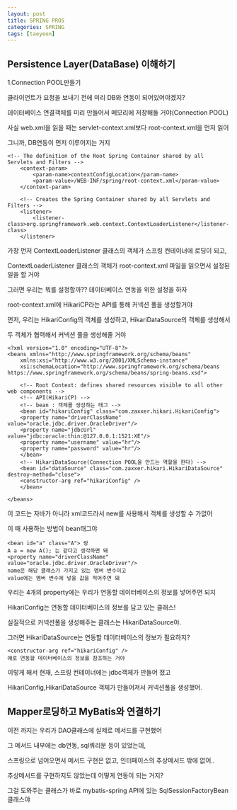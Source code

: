 ```yaml
---
layout: post
title: SPRING PRO5
categories: SPRING
tags: [taeyeon]
---
```


## Persistence Layer(DataBase) 이해하기

1.Connection POOL만들기

클라이언트가 요청을 보내기 전에 미리 DB와 연동이 되어있어야겠지?

데이터베이스 연결객체를 미리 만들어서 메모리에 저장해둘 거야(Connection POOL)

사실 web.xml을 읽을 때는 servlet-context.xml보다 root-context.xml을 먼저 읽어

그니까, DB연동이 먼저 이루어지는 거지

```1=xml
<!-- The definition of the Root Spring Container shared by all Servlets and Filters -->
	<context-param>
		<param-name>contextConfigLocation</param-name>
		<param-value>/WEB-INF/spring/root-context.xml</param-value>
	</context-param>
	
	<!-- Creates the Spring Container shared by all Servlets and Filters -->
	<listener>
		<listener-class>org.springframework.web.context.ContextLoaderListener</listener-class>
	</listener>
```

가장 먼저 ContextLoaderListener 클래스의 객체가 스프링 컨테이너에 로딩이 되고,

ContextLoaderListener 클래스의 객체가 root-context.xml 파일을 읽으면서 설정된 일을 할 거야

그러면 우리는 뭐를 설정할까?? 데이터베이스 연동을 위한 설정을 하자

root-context.xml에 HikariCP라는 API를 통해 커넥션 풀을 생성할거야

먼저, 우리는 HikariConfig의 객체를 생성하고, HikariDataSource의 객체를 생성해서

두 객체가 협력해서 커넥션 풀을 생성해줄 거야

```2=xml
<?xml version="1.0" encoding="UTF-8"?>
<beans xmlns="http://www.springframework.org/schema/beans"
	xmlns:xsi="http://www.w3.org/2001/XMLSchema-instance"
	xsi:schemaLocation="http://www.springframework.org/schema/beans https://www.springframework.org/schema/beans/spring-beans.xsd">
	
	<!-- Root Context: defines shared resources visible to all other web components -->
	<!-- API(HikariCP) -->
	<!-- bean : 객체를 생성하는 태그 -->
	<bean id="hikariConfig" class="com.zaxxer.hikari.HikariConfig">
	<property name="driverClassName" value="oracle.jdbc.driver.OracleDriver"/>
	<property name="jdbcUrl" value="jdbc:oracle:thin:@127.0.0.1:1521:XE"/>
	<property name="username" value="hr"/>
	<property name="password" value="hr"/>
	</bean>	
	<!-- HikariDataSource(Connection POOL을 만드는 역할을 한다) -->
	<bean id="dataSource" class="com.zaxxer.hikari.HikariDataSource" destroy-method="close">
	<constructor-arg ref="hikariConfig" />
	</bean>
  
</beans>

```
이 코드는 자바가 아니라 xml코드라서 new를 사용해서 객체를 생성할 수 가없어

이 때 사용하는 방법이 bean태그야

```
<bean id="a" class="A"> 랑
A a = new A(); 는 같다고 생각하면 돼
<property name="driverClassName" value="oracle.jdbc.driver.OracleDriver"/>
name은 해당 클래스가 가지고 있는 멤버 변수이고
value에는 멤버 변수에 넣을 값을 적어주면 돼
```

우리는 4개의 property에는 우리가 연동할 데이터베이스의 정보를 넣어주면 되지

HikariConfig는 연동할 데이터베이스의 정보를 담고 있는 클래스!

실질적으로 커넥션풀을 생성해주는 클래스는 HikariDataSource야.

그러면 HikariDataSource는 연동할 데이터베이스의 정보가 필요하지?

```
<constructor-arg ref="hikariConfig" />
얘로 연동할 데이터베이스의 정보를 참조하는 거야 
```

이렇게 해서 현재, 스프링 컨테이너에는 jdbc객체가 만들어 졌고

HikariConfig,HikariDataSource 객체가 만들어져서 커넥션풀을 생성했어.


## Mapper로딩하고 MyBatis와 연결하기

이전 까지는 우리가 DAO클래스에 실제로 메서드를 구현했어

그 메서드 내부에는 db연동, sql쿼리문 등이 있었는데,

스프링으로 넘어오면서 메서드 구현은 없고, 인터페이스의 추상메서드 밖에 없어..

추상메서드를 구현하지도 않았는데 어떻게 연동이 되는 거지?

그걸 도와주는 클래스가 바로 mybatis-spring API에 있는 SqlSessionFactoryBean클래스야

























